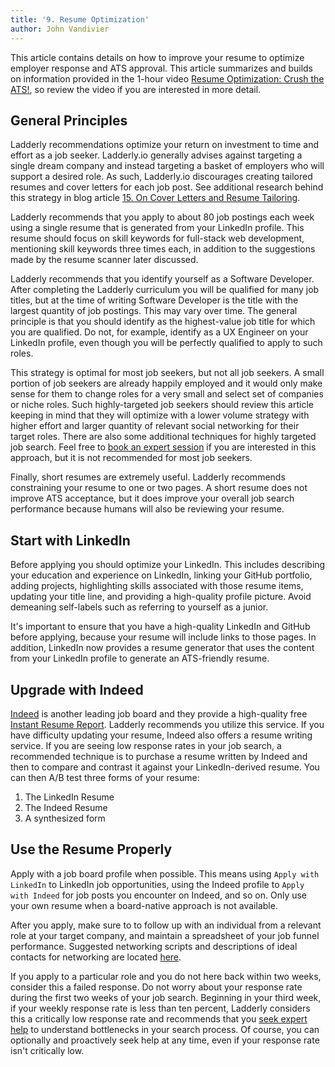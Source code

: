 ```yaml
---
title: '9. Resume Optimization'
author: John Vandivier
---
```


This article contains details on how to improve your resume to optimize employer response and ATS approval. This article summarizes and builds on information provided in the 1-hour video [Resume Optimization: Crush the ATS!](https://www.youtube.com/watch?v=4VcgUw_ZFFk), so review the video if you are interested in more detail.

## General Principles

Ladderly recommendations optimize your return on investment to time and effort as a job seeker. Ladderly.io generally advises against targeting a single dream company and instead targeting a basket of employers who will support a desired role. As such, Ladderly.io discourages creating tailored resumes and cover letters for each job post. See additional research behind this strategy in blog article [15. On Cover Letters and Resume Tailoring](https://www.ladderly.io/blog/2024-08-04-no-cover-letters).

Ladderly recommends that you apply to about 80 job postings each week using a single resume that is generated from your LinkedIn profile. This resume should focus on skill keywords for full-stack web development, mentioning skill keywords three times each, in addition to the suggestions made by the resume scanner later discussed.

Ladderly recommends that you identify yourself as a Software Developer. After completing the Ladderly curriculum you will be qualified for many job titles, but at the time of writing Software Developer is the title with the largest quantity of job postings. This may vary over time. The general principle is that you should identify as the highest-value job title for which you are qualified. Do not, for example, identify as a UX Engineer on your LinkedIn profile, even though you will be perfectly qualified to apply to such roles.

This strategy is optimal for most job seekers, but not all job seekers. A small portion of job seekers are already happily employed and it would only make sense for them to change roles for a very small and select set of companies or niche roles. Such highly-targeted job seekers should review this article keeping in mind that they will optimize with a lower volume strategy with higher effort and larger quantity of relevant social networking for their target roles. There are also some additional techniques for highly targeted job search. Feel free to [book an expert session](https://buy.stripe.com/cN2bMfbOQ2CX5dC7su) if you are interested in this approach, but it is not recommended for most job seekers.

Finally, short resumes are extremely useful. Ladderly recommends constraining your resume to one or two pages. A short resume does not improve ATS acceptance, but it does improve your overall job search performance because humans will also be reviewing your resume.

## Start with LinkedIn

Before applying you should optimize your LinkedIn. This includes describing your education and experience on LinkedIn, linking your GitHub portfolio, adding projects, highlighting skills associated with those resume items, updating your title line, and providing a high-quality profile picture. Avoid demeaning self-labels such as referring to yourself as a junior.

It's important to ensure that you have a high-quality LinkedIn and GitHub before applying, because your resume will include links to those pages. In addition, LinkedIn now provides a resume generator that uses the content from your LinkedIn profile to generate an ATS-friendly resume.

## Upgrade with Indeed

[Indeed](https://www.indeed.com/) is another leading job board and they provide a high-quality free [Instant Resume Report](https://www.indeed.com/career-services/resume-help/resume-review/). Ladderly recommends you utilize this service. If you have difficulty updating your resume, Indeed also offers a resume writing service. If you are seeing low response rates in your job search, a recommended technique is to purchase a resume written by Indeed and then to compare and contrast it against your LinkedIn-derived resume. You can then A/B test three forms of your resume:

1. The LinkedIn Resume
2. The Indeed Resume
3. A synthesized form

## Use the Resume Properly

Apply with a job board profile when possible. This means using `Apply with LinkedIn` to LinkedIn job opportunities, using the Indeed profile to `Apply with Indeed` for job posts you encounter on Indeed, and so on. Only use your own resume when a board-native approach is not available.

After you apply, make sure to to follow up with an individual from a relevant role at your target company, and maintain a spreadsheet of your job funnel performance. Suggested networking scripts and descriptions of ideal contacts for networking are located [here](https://github.com/Vandivier/ladderly-slides/blob/main/docs/NETWORKING-SCRIPTS.md).

If you apply to a particular role and you do not here back within two weeks, consider this a failed response. Do not worry about your response rate during the first two weeks of your job search. Beginning in your third week, if your weekly response rate is less than ten percent, Ladderly considers this a critically low response rate and recommends that you [seek expert help](https://buy.stripe.com/cN2bMfbOQ2CX5dC7su) to understand bottlenecks in your search process. Of course, you can optionally and proactively seek help at any time, even if your response rate isn't critically low.
